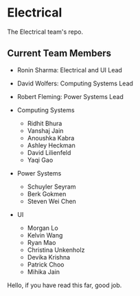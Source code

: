 # Electrical
The Electrical team's repo.

## Current Team Members
* Ronin Sharma: Electrical and UI Lead
* David Wolfers: Computing Systems Lead
* Robert Fleming: Power Systems Lead

* Computing Systems
    * Ridhit Bhura
    * Vanshaj Jain
    * Anoushka Kabra
    * Ashley Heckman
    * David Lilienfeld
    * Yaqi Gao

* Power Systems
    * Schuyler Seyram
    * Berk Gokmen
    * Steven Wei Chen

* UI
    * Morgan Lo
    * Kelvin Wang
    * Ryan Mao
    * Christina Unkenholz
    * Devika Krishna
    * Patrick Choo
    * Mihika Jain

Hello, if you have read this far, good job. 